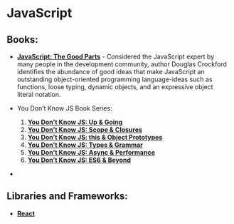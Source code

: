 # JavaScript

## Books:
* **[JavaScript: The Good Parts]()** - Considered the JavaScript expert by many people in the development community, author Douglas Crockford identifies the abundance of good ideas that make JavaScript an outstanding object-oriented programming language-ideas such as functions, loose typing, dynamic objects, and an expressive object literal notation.

* You Don’t Know JS Book Series:
    1. **[You Don’t Know JS: Up & Going]()**
    2. **[You Don’t Know JS: Scope & Closures]()**
    3. **[You Don’t Know JS: this & Object Prototypes]()**
    4. **[You Don’t Know JS: Types & Grammar]()**
    5. **[You Don’t Know JS: Async & Performance]()**
    6. **[You Don’t Know JS: ES6 & Beyond]()**

* **[]()**

## Libraries and Frameworks:
* **[React]()**